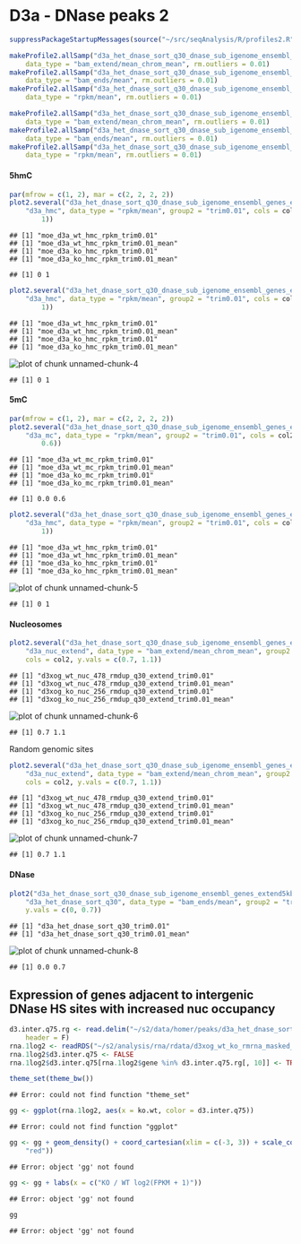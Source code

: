 D3a - DNase peaks 2 
========================================================


```r
suppressPackageStartupMessages(source("~/src/seqAnalysis/R/profiles2.R"))
```



```r
makeProfile2.allSamp("d3a_het_dnase_sort_q30_dnase_sub_igenome_ensembl_genes_extend5kb.bed_W25F200_both_chr", 
    data_type = "bam_extend/mean_chrom_mean", rm.outliers = 0.01)
makeProfile2.allSamp("d3a_het_dnase_sort_q30_dnase_sub_igenome_ensembl_genes_extend5kb.bed_W25F200_both_chr", 
    data_type = "bam_ends/mean", rm.outliers = 0.01)
makeProfile2.allSamp("d3a_het_dnase_sort_q30_dnase_sub_igenome_ensembl_genes_extend5kb.bed_W25F200_both_chr", 
    data_type = "rpkm/mean", rm.outliers = 0.01)
```



```r
makeProfile2.allSamp("d3a_het_dnase_sort_q30_dnase_sub_igenome_ensembl_genes_extend5kb_shuffle.bed_W25F200_both_chr", 
    data_type = "bam_extend/mean_chrom_mean", rm.outliers = 0.01)
makeProfile2.allSamp("d3a_het_dnase_sort_q30_dnase_sub_igenome_ensembl_genes_extend5kb_shuffle.bed_W25F200_both_chr", 
    data_type = "bam_ends/mean", rm.outliers = 0.01)
makeProfile2.allSamp("d3a_het_dnase_sort_q30_dnase_sub_igenome_ensembl_genes_extend5kb_shuffle.bed_W25F200_both_chr", 
    data_type = "rpkm/mean", rm.outliers = 0.01)
```


#### 5hmC

```r
par(mfrow = c(1, 2), mar = c(2, 2, 2, 2))
plot2.several("d3a_het_dnase_sort_q30_dnase_sub_igenome_ensembl_genes_extend5kb.bed_W25F200_both_chr", 
    "d3a_hmc", data_type = "rpkm/mean", group2 = "trim0.01", cols = col2, y.vals = c(0, 
        1))
```

```
## [1] "moe_d3a_wt_hmc_rpkm_trim0.01"
## [1] "moe_d3a_wt_hmc_rpkm_trim0.01_mean"
## [1] "moe_d3a_ko_hmc_rpkm_trim0.01"
## [1] "moe_d3a_ko_hmc_rpkm_trim0.01_mean"
```

```
## [1] 0 1
```

```r
plot2.several("d3a_het_dnase_sort_q30_dnase_sub_igenome_ensembl_genes_extend5kb_shuffle.bed_W25F200_both_chr", 
    "d3a_hmc", data_type = "rpkm/mean", group2 = "trim0.01", cols = col2, y.vals = c(0, 
        1))
```

```
## [1] "moe_d3a_wt_hmc_rpkm_trim0.01"
## [1] "moe_d3a_wt_hmc_rpkm_trim0.01_mean"
## [1] "moe_d3a_ko_hmc_rpkm_trim0.01"
## [1] "moe_d3a_ko_hmc_rpkm_trim0.01_mean"
```

![plot of chunk unnamed-chunk-4](figure/unnamed-chunk-4.png) 

```
## [1] 0 1
```


#### 5mC

```r
par(mfrow = c(1, 2), mar = c(2, 2, 2, 2))
plot2.several("d3a_het_dnase_sort_q30_dnase_sub_igenome_ensembl_genes_extend5kb.bed_W25F200_both_chr", 
    "d3a_mc", data_type = "rpkm/mean", group2 = "trim0.01", cols = col2, y.vals = c(0, 
        0.6))
```

```
## [1] "moe_d3a_wt_mc_rpkm_trim0.01"
## [1] "moe_d3a_wt_mc_rpkm_trim0.01_mean"
## [1] "moe_d3a_ko_mc_rpkm_trim0.01"
## [1] "moe_d3a_ko_mc_rpkm_trim0.01_mean"
```

```
## [1] 0.0 0.6
```

```r
plot2.several("d3a_het_dnase_sort_q30_dnase_sub_igenome_ensembl_genes_extend5kb_shuffle.bed_W25F200_both_chr", 
    "d3a_hmc", data_type = "rpkm/mean", group2 = "trim0.01", cols = col2, y.vals = c(0, 
        1))
```

```
## [1] "moe_d3a_wt_hmc_rpkm_trim0.01"
## [1] "moe_d3a_wt_hmc_rpkm_trim0.01_mean"
## [1] "moe_d3a_ko_hmc_rpkm_trim0.01"
## [1] "moe_d3a_ko_hmc_rpkm_trim0.01_mean"
```

![plot of chunk unnamed-chunk-5](figure/unnamed-chunk-5.png) 

```
## [1] 0 1
```


#### Nucleosomes

```r
plot2.several("d3a_het_dnase_sort_q30_dnase_sub_igenome_ensembl_genes_extend5kb.bed_W25F200_both_chr", 
    "d3a_nuc_extend", data_type = "bam_extend/mean_chrom_mean", group2 = "trim0.01", 
    cols = col2, y.vals = c(0.7, 1.1))
```

```
## [1] "d3xog_wt_nuc_478_rmdup_q30_extend_trim0.01"
## [1] "d3xog_wt_nuc_478_rmdup_q30_extend_trim0.01_mean"
## [1] "d3xog_ko_nuc_256_rmdup_q30_extend_trim0.01"
## [1] "d3xog_ko_nuc_256_rmdup_q30_extend_trim0.01_mean"
```

![plot of chunk unnamed-chunk-6](figure/unnamed-chunk-6.png) 

```
## [1] 0.7 1.1
```


Random genomic sites

```r
plot2.several("d3a_het_dnase_sort_q30_dnase_sub_igenome_ensembl_genes_extend5kb_shuffle.bed_W25F200_both_chr", 
    "d3a_nuc_extend", data_type = "bam_extend/mean_chrom_mean", group2 = "trim0.01", 
    cols = col2, y.vals = c(0.7, 1.1))
```

```
## [1] "d3xog_wt_nuc_478_rmdup_q30_extend_trim0.01"
## [1] "d3xog_wt_nuc_478_rmdup_q30_extend_trim0.01_mean"
## [1] "d3xog_ko_nuc_256_rmdup_q30_extend_trim0.01"
## [1] "d3xog_ko_nuc_256_rmdup_q30_extend_trim0.01_mean"
```

![plot of chunk unnamed-chunk-7](figure/unnamed-chunk-7.png) 

```
## [1] 0.7 1.1
```



#### DNase

```r
plot2("d3a_het_dnase_sort_q30_dnase_sub_igenome_ensembl_genes_extend5kb.bed_W25F200_both_chr", 
    "d3a_het_dnase_sort_q30", data_type = "bam_ends/mean", group2 = "trim0.01", 
    y.vals = c(0, 0.7))
```

```
## [1] "d3a_het_dnase_sort_q30_trim0.01"
## [1] "d3a_het_dnase_sort_q30_trim0.01_mean"
```

![plot of chunk unnamed-chunk-8](figure/unnamed-chunk-8.png) 

```
## [1] 0.0 0.7
```


Expression of genes adjacent to intergenic DNase HS sites with increased nuc occupancy
------------------

```r
d3.inter.q75.rg <- read.delim("~/s2/data/homer/peaks/d3a_het_dnase_sort_q30/d3a_het_dnase_sort_q30_dnase_sub_igenome_ensembl_genes_extend5kb_nosex_mid1kb_d3xog_ko_wt_ratio_q75_closest_refgene_nodup.bed", 
    header = F)
rna.1log2 <- readRDS("~/s2/analysis/rna/rdata/d3xog_wt_ko_rmrna_masked_uq_comp_1log2.rds")
rna.1log2$d3.inter.q75 <- FALSE
rna.1log2$d3.inter.q75[rna.1log2$gene %in% d3.inter.q75.rg[, 10]] <- TRUE
```



```r
theme_set(theme_bw())
```

```
## Error: could not find function "theme_set"
```

```r
gg <- ggplot(rna.1log2, aes(x = ko.wt, color = d3.inter.q75))
```

```
## Error: could not find function "ggplot"
```

```r
gg <- gg + geom_density() + coord_cartesian(xlim = c(-3, 3)) + scale_color_manual(values = c("black", 
    "red"))
```

```
## Error: object 'gg' not found
```

```r
gg <- gg + labs(x = c("KO / WT log2(FPKM + 1)"))
```

```
## Error: object 'gg' not found
```

```r
gg
```

```
## Error: object 'gg' not found
```

